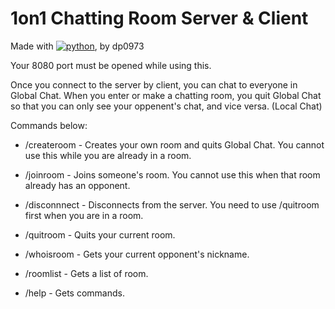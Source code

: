 # 1on1 Chatting Room Server & Client

Made with [![python](https://img.shields.io/badge/python-3.9.0-blue)](https://travis-ci.org/joemccann/dillinger), by dp0973

Your 8080 port must be opened while using this.

Once you connect to the server by client, you can chat to everyone in Global Chat.
When you enter or make a chatting room, you quit Global Chat so that you can only see your oppenent's chat, and vice versa. (Local Chat)

Commands below:

- /createroom - Creates your own room and quits Global Chat. You cannot use this while you are already in a room.

- /joinroom - Joins someone's room. You cannot use this when that room already has an opponent.

- /disconnnect - Disconnects from the server. You need to use /quitroom first when you are in a room.

- /quitroom - Quits your current room.

- /whoisroom - Gets your current opponent's nickname.

- /roomlist - Gets a list of room.

- /help - Gets commands.






